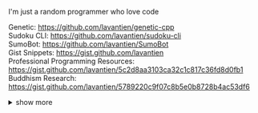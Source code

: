 I'm just a random programmer who love code

Genetic: <https://github.com/lavantien/genetic-cpp>  
Sudoku CLI: <https://github.com/lavantien/sudoku-cli>  
SumoBot: <https://github.com/lavantien/SumoBot>  
Gist Snippets: <https://gist.github.com/lavantien>  
Professional Programming Resources: <https://gist.github.com/lavantien/5c2d8aa3103ca32c1c817c36fd8d0fb1>  
Buddhism Research: <https://gist.github.com/lavantien/5789220c9f07c8b5e0b8728b4ac53df6>  

<details>
  <summary>show more</summary>

```bash
sudo apt update && sudo apt upgrade -y && sudo apt autoremove -y && rustup update && brew upgrade
```

```bash
docker rm $(docker ps -a -q --filter "ancestor=${IMG_ID}")
```

```bash
gh repo list ${REPO_NAME} --limit 1000 | while read -r repo _; do
  gh repo clone "$repo" "$repo" -- -q 2>/dev/null || (
    cd "$repo" || exit
    git checkout -q main 2>/dev/null || true
    git checkout -q master 2>/dev/null || true
    git pull -q
  )
done
```

```vim
:'<,'>norm! @a
```

![](./profile-3d-contrib/profile-gitblock.svg)

</details>


